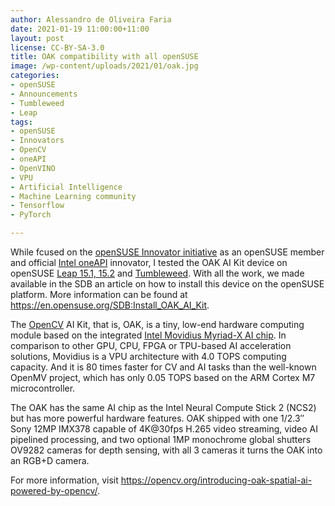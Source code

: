 ```yaml
---
author: Alessandro de Oliveira Faria
date: 2021-01-19 11:00:00+11:00
layout: post
license: CC-BY-SA-3.0
title: OAK compatibility with all openSUSE
image: /wp-content/uploads/2021/01/oak.jpg
categories:
- openSUSE
- Announcements
- Tumbleweed
- Leap
tags:
- openSUSE
- Innovators
- OpenCV
- oneAPI
- OpenVINO
- VPU
- Artificial Intelligence
- Machine Learning community 
- Tensorflow
- PyTorch 

---
```


While fcused on the [openSUSE Innovator initiative](https://en.opensuse.org/openSUSE:INNOVATORS) as an openSUSE member and official [Intel oneAPI](https://software.intel.com/content/www/us/en/develop/tools/oneapi.html) innovator, I tested the OAK AI Kit device on openSUSE [Leap 15.1, 15.2](https://software.opensuse.org/distributions/leap) and [Tumbleweed](https://software.opensuse.org/distributions/tumbleweed). With all the work, we made available in the SDB an article on how to install this device on the openSUSE platform. More information can be found at <https://en.opensuse.org/SDB:Install_OAK_AI_Kit>.

The [OpenCV](https://software.opensuse.org/package/opencv) AI Kit, that is, OAK, is a tiny, low-end hardware computing module based on the integrated [Intel Movidius Myriad-X AI chip](https://www.intel.com/content/www/us/en/products/processors/movidius-vpu/movidius-myriad-x.html). In comparison to other GPU, CPU, FPGA or TPU-based AI acceleration solutions, Movidius is a VPU architecture with 4.0 TOPS computing capacity. And it is 80 times faster for CV and AI tasks than the well-known OpenMV project, which has only 0.05 TOPS based on the ARM Cortex M7 microcontroller.


The OAK has the same AI chip as the Intel Neural Compute Stick 2 (NCS2) but has more powerful hardware features. OAK shipped with one 1/2.3″ Sony 12MP IMX378 capable of 4K@30fps H.265 video streaming, video AI pipelined processing, and two optional 1MP monochrome global shutters OV9282 cameras for depth sensing, with all 3 cameras it turns the OAK into an RGB+D camera.

For more information, visit <https://opencv.org/introducing-oak-spatial-ai-powered-by-opencv/>.

